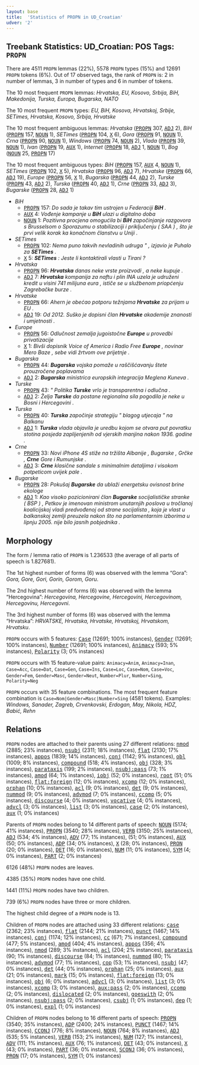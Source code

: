 ```yaml
---
layout: base
title:  'Statistics of PROPN in UD_Croatian'
udver: '2'
---
```


## Treebank Statistics: UD_Croatian: POS Tags: `PROPN`

There are 4511 `PROPN` lemmas (22%), 5578 `PROPN` types (15%) and 12691 `PROPN` tokens (6%).
Out of 17 observed tags, the rank of `PROPN` is: 2 in number of lemmas, 3 in number of types and 6 in number of tokens.

The 10 most frequent `PROPN` lemmas: <em>Hrvatska, EU, Kosovo, Srbija, BiH, Makedonija, Turska, Europa, Bugarska, NATO</em>

The 10 most frequent `PROPN` types:  <em>EU, BiH, Kosova, Hrvatskoj, Srbije, SETimes, Hrvatska, Kosovo, Srbija, Hrvatske</em>

The 10 most frequent ambiguous lemmas: <em>Hrvatska</em> (<tt><a href="hr-pos-PROPN.html">PROPN</a></tt> 307, <tt><a href="hr-pos-ADJ.html">ADJ</a></tt> 2), <em>BiH</em> (<tt><a href="hr-pos-PROPN.html">PROPN</a></tt> 157, <tt><a href="hr-pos-NOUN.html">NOUN</a></tt> 1), <em>SETimes</em> (<tt><a href="hr-pos-PROPN.html">PROPN</a></tt> 104, <tt><a href="hr-pos-X.html">X</a></tt> 6), <em>Gora</em> (<tt><a href="hr-pos-PROPN.html">PROPN</a></tt> 91, <tt><a href="hr-pos-NOUN.html">NOUN</a></tt> 1), <em>Crna</em> (<tt><a href="hr-pos-PROPN.html">PROPN</a></tt> 90, <tt><a href="hr-pos-NOUN.html">NOUN</a></tt> 1), <em>Windows</em> (<tt><a href="hr-pos-PROPN.html">PROPN</a></tt> 74, <tt><a href="hr-pos-NOUN.html">NOUN</a></tt> 2), <em>Vlada</em> (<tt><a href="hr-pos-PROPN.html">PROPN</a></tt> 39, <tt><a href="hr-pos-NOUN.html">NOUN</a></tt> 1), <em>Ivan</em> (<tt><a href="hr-pos-PROPN.html">PROPN</a></tt> 19, <tt><a href="hr-pos-AUX.html">AUX</a></tt> 1), <em>Internet</em> (<tt><a href="hr-pos-PROPN.html">PROPN</a></tt> 18, <tt><a href="hr-pos-ADJ.html">ADJ</a></tt> 1, <tt><a href="hr-pos-NOUN.html">NOUN</a></tt> 1), <em>Bog</em> (<tt><a href="hr-pos-NOUN.html">NOUN</a></tt> 25, <tt><a href="hr-pos-PROPN.html">PROPN</a></tt> 17)

The 10 most frequent ambiguous types:  <em>BiH</em> (<tt><a href="hr-pos-PROPN.html">PROPN</a></tt> 157, <tt><a href="hr-pos-AUX.html">AUX</a></tt> 4, <tt><a href="hr-pos-NOUN.html">NOUN</a></tt> 1), <em>SETimes</em> (<tt><a href="hr-pos-PROPN.html">PROPN</a></tt> 102, <tt><a href="hr-pos-X.html">X</a></tt> 5), <em>Hrvatska</em> (<tt><a href="hr-pos-PROPN.html">PROPN</a></tt> 96, <tt><a href="hr-pos-ADJ.html">ADJ</a></tt> 7), <em>Hrvatske</em> (<tt><a href="hr-pos-PROPN.html">PROPN</a></tt> 66, <tt><a href="hr-pos-ADJ.html">ADJ</a></tt> 19), <em>Europe</em> (<tt><a href="hr-pos-PROPN.html">PROPN</a></tt> 56, <tt><a href="hr-pos-X.html">X</a></tt> 1), <em>Bugarska</em> (<tt><a href="hr-pos-PROPN.html">PROPN</a></tt> 44, <tt><a href="hr-pos-ADJ.html">ADJ</a></tt> 2), <em>Turske</em> (<tt><a href="hr-pos-PROPN.html">PROPN</a></tt> 43, <tt><a href="hr-pos-ADJ.html">ADJ</a></tt> 2), <em>Turska</em> (<tt><a href="hr-pos-PROPN.html">PROPN</a></tt> 40, <tt><a href="hr-pos-ADJ.html">ADJ</a></tt> 1), <em>Crne</em> (<tt><a href="hr-pos-PROPN.html">PROPN</a></tt> 33, <tt><a href="hr-pos-ADJ.html">ADJ</a></tt> 3), <em>Bugarske</em> (<tt><a href="hr-pos-PROPN.html">PROPN</a></tt> 28, <tt><a href="hr-pos-ADJ.html">ADJ</a></tt> 1)


* <em>BiH</em>
  * <tt><a href="hr-pos-PROPN.html">PROPN</a></tt> 157: <em>Do sada je takav tim ustrojen u Federaciji <b>BiH</b> .</em>
  * <tt><a href="hr-pos-AUX.html">AUX</a></tt> 4: <em>Vođenje kampanje u <b>BiH</b> ulazi u digitalno doba</em>
  * <tt><a href="hr-pos-NOUN.html">NOUN</a></tt> 1: <em>Pozitivna procjena omogućila bi <b>BiH</b> započinjanje razgovora s Brusselsom o Sporazumu o stabilizaciji i priključenju ( SAA ) , što je prvi velik korak ka konačnom članstvu u Uniji .</em>
* <em>SETimes</em>
  * <tt><a href="hr-pos-PROPN.html">PROPN</a></tt> 102: <em>Nema puno takvih nevladinih udruga " , izjavio je Puhalo za <b>SETimes</b> .</em>
  * <tt><a href="hr-pos-X.html">X</a></tt> 5: <em><b>SETimes</b> : Jeste li kontaktirali vlasti u Tirani ?</em>
* <em>Hrvatska</em>
  * <tt><a href="hr-pos-PROPN.html">PROPN</a></tt> 96: <em><b>Hrvatska</b> danas neke vrste proizvodi , a neke kupuje .</em>
  * <tt><a href="hr-pos-ADJ.html">ADJ</a></tt> 7: <em><b>Hrvatska</b> kompanija za naftu i plin INA uzela je udruženi kredit u visini 741 milijuna eura , ističe se u službenom priopćenju Zagrebačke burze .</em>
* <em>Hrvatske</em>
  * <tt><a href="hr-pos-PROPN.html">PROPN</a></tt> 66: <em>Ahern je obećao potporu težnjama <b>Hrvatske</b> za prijam u EU .</em>
  * <tt><a href="hr-pos-ADJ.html">ADJ</a></tt> 19: <em>Od 2012. Suško je dopisni član <b>Hrvatske</b> akademije znanosti i umjetnosti .</em>
* <em>Europe</em>
  * <tt><a href="hr-pos-PROPN.html">PROPN</a></tt> 56: <em>Odlučnost zemalja jugoistočne <b>Europe</b> u provedbi privatizacije</em>
  * <tt><a href="hr-pos-X.html">X</a></tt> 1: <em>Bivši dopisnik Voice of America i Radio Free <b>Europe</b> , novinar Mero Baze , sebe vidi žrtvom ove prijetnje .</em>
* <em>Bugarska</em>
  * <tt><a href="hr-pos-PROPN.html">PROPN</a></tt> 44: <em><b>Bugarska</b> vojska pomaže u raščišćavanju štete prouzročene poplavama</em>
  * <tt><a href="hr-pos-ADJ.html">ADJ</a></tt> 2: <em><b>Bugarska</b> ministrica europskih integracija Meglena Kuneva .</em>
* <em>Turske</em>
  * <tt><a href="hr-pos-PROPN.html">PROPN</a></tt> 43: <em>" Politika <b>Turske</b> vrlo je transparentna i odlučna .</em>
  * <tt><a href="hr-pos-ADJ.html">ADJ</a></tt> 2: <em>Želja <b>Turske</b> da postane regionalna sila pogodila je neke u Bosni i Hercegovini .</em>
* <em>Turska</em>
  * <tt><a href="hr-pos-PROPN.html">PROPN</a></tt> 40: <em><b>Turska</b> započinje strategiju " blagog utjecaja " na Balkanu</em>
  * <tt><a href="hr-pos-ADJ.html">ADJ</a></tt> 1: <em><b>Turska</b> vlada objavila je uredbu kojom se otvara put povratku stotina posjeda zaplijenjenih od vjerskih manjina nakon 1936. godine .</em>
* <em>Crne</em>
  * <tt><a href="hr-pos-PROPN.html">PROPN</a></tt> 33: <em>Novi iPhone 4S stiže na tržišta Albanije , Bugarske , Grčke , <b>Crne</b> Gore i Rumunjske .</em>
  * <tt><a href="hr-pos-ADJ.html">ADJ</a></tt> 3: <em><b>Crne</b> klasične sandale s minimalnim detaljima i visokom potpeticom uvijek pale .</em>
* <em>Bugarske</em>
  * <tt><a href="hr-pos-PROPN.html">PROPN</a></tt> 28: <em>Pokušaj <b>Bugarske</b> da ublaži energetsku ovisnost brine ekologe</em>
  * <tt><a href="hr-pos-ADJ.html">ADJ</a></tt> 1: <em>Kao visoko pozicionirani član <b>Bugarske</b> socijalističke stranke ( BSP ) , Petkov je imenovan ministrom unutarnjih poslova u tročlanoj koalicijskoj vladi predvođenoj od strane socijalista , koja je vlast u balkanskoj zemlji preuzela nakon što na parlamentarnim izborima u lipnju 2005. nije bilo jasnih pobjednika .</em>

## Morphology

The form / lemma ratio of `PROPN` is 1.236533 (the average of all parts of speech is 1.827681).

The 1st highest number of forms (6) was observed with the lemma “Gora”: <em>Gora, Gore, Gori, Gorin, Gorom, Goru</em>.

The 2nd highest number of forms (6) was observed with the lemma “Hercegovina”: <em>Hercegovina, Hercegovine, Hercegovini, Hercegovinom, Hercegovinu, Hercegovni</em>.

The 3rd highest number of forms (6) was observed with the lemma “Hrvatska”: <em>HRVATSKE, Hrvatska, Hrvatske, Hrvatskoj, Hrvatskom, Hrvatsku</em>.

`PROPN` occurs with 5 features: <tt><a href="hr-feat-Case.html">Case</a></tt> (12691; 100% instances), <tt><a href="hr-feat-Gender.html">Gender</a></tt> (12691; 100% instances), <tt><a href="hr-feat-Number.html">Number</a></tt> (12691; 100% instances), <tt><a href="hr-feat-Animacy.html">Animacy</a></tt> (593; 5% instances), <tt><a href="hr-feat-Polarity.html">Polarity</a></tt> (3; 0% instances)

`PROPN` occurs with 15 feature-value pairs: `Animacy=Anim`, `Animacy=Inan`, `Case=Acc`, `Case=Dat`, `Case=Gen`, `Case=Ins`, `Case=Loc`, `Case=Nom`, `Case=Voc`, `Gender=Fem`, `Gender=Masc`, `Gender=Neut`, `Number=Plur`, `Number=Sing`, `Polarity=Neg`

`PROPN` occurs with 35 feature combinations.
The most frequent feature combination is `Case=Nom|Gender=Masc|Number=Sing` (4581 tokens).
Examples: <em>Windows, Sanader, Zagreb, Crvenkovski, Erdogan, May, Nikola, HDZ, Babić, Rehn</em>


## Relations

`PROPN` nodes are attached to their parents using 27 different relations: <tt><a href="hr-dep-nmod.html">nmod</a></tt> (2885; 23% instances), <tt><a href="hr-dep-nsubj.html">nsubj</a></tt> (2311; 18% instances), <tt><a href="hr-dep-flat.html">flat</a></tt> (2130; 17% instances), <tt><a href="hr-dep-appos.html">appos</a></tt> (1839; 14% instances), <tt><a href="hr-dep-conj.html">conj</a></tt> (1142; 9% instances), <tt><a href="hr-dep-obl.html">obl</a></tt> (1009; 8% instances), <tt><a href="hr-dep-compound.html">compound</a></tt> (518; 4% instances), <tt><a href="hr-dep-obj.html">obj</a></tt> (328; 3% instances), <tt><a href="hr-dep-parataxis.html">parataxis</a></tt> (199; 2% instances), <tt><a href="hr-dep-nsubj-pass.html">nsubj:pass</a></tt> (73; 1% instances), <tt><a href="hr-dep-amod.html">amod</a></tt> (64; 1% instances), <tt><a href="hr-dep-iobj.html">iobj</a></tt> (52; 0% instances), <tt><a href="hr-dep-root.html">root</a></tt> (51; 0% instances), <tt><a href="hr-dep-flat-foreign.html">flat:foreign</a></tt> (12; 0% instances), <tt><a href="hr-dep-xcomp.html">xcomp</a></tt> (12; 0% instances), <tt><a href="hr-dep-orphan.html">orphan</a></tt> (10; 0% instances), <tt><a href="hr-dep-acl.html">acl</a></tt> (9; 0% instances), <tt><a href="hr-dep-det.html">det</a></tt> (9; 0% instances), <tt><a href="hr-dep-nummod.html">nummod</a></tt> (9; 0% instances), <tt><a href="hr-dep-advmod.html">advmod</a></tt> (7; 0% instances), <tt><a href="hr-dep-ccomp.html">ccomp</a></tt> (5; 0% instances), <tt><a href="hr-dep-discourse.html">discourse</a></tt> (4; 0% instances), <tt><a href="hr-dep-vocative.html">vocative</a></tt> (4; 0% instances), <tt><a href="hr-dep-advcl.html">advcl</a></tt> (3; 0% instances), <tt><a href="hr-dep-list.html">list</a></tt> (3; 0% instances), <tt><a href="hr-dep-case.html">case</a></tt> (2; 0% instances), <tt><a href="hr-dep-aux.html">aux</a></tt> (1; 0% instances)

Parents of `PROPN` nodes belong to 14 different parts of speech: <tt><a href="hr-pos-NOUN.html">NOUN</a></tt> (5174; 41% instances), <tt><a href="hr-pos-PROPN.html">PROPN</a></tt> (3540; 28% instances), <tt><a href="hr-pos-VERB.html">VERB</a></tt> (3150; 25% instances), <tt><a href="hr-pos-ADJ.html">ADJ</a></tt> (534; 4% instances), <tt><a href="hr-pos-ADV.html">ADV</a></tt> (77; 1% instances),  (51; 0% instances), <tt><a href="hr-pos-AUX.html">AUX</a></tt> (50; 0% instances), <tt><a href="hr-pos-ADP.html">ADP</a></tt> (34; 0% instances), <tt><a href="hr-pos-X.html">X</a></tt> (28; 0% instances), <tt><a href="hr-pos-PRON.html">PRON</a></tt> (20; 0% instances), <tt><a href="hr-pos-DET.html">DET</a></tt> (16; 0% instances), <tt><a href="hr-pos-NUM.html">NUM</a></tt> (11; 0% instances), <tt><a href="hr-pos-SYM.html">SYM</a></tt> (4; 0% instances), <tt><a href="hr-pos-PART.html">PART</a></tt> (2; 0% instances)

6126 (48%) `PROPN` nodes are leaves.

4385 (35%) `PROPN` nodes have one child.

1441 (11%) `PROPN` nodes have two children.

739 (6%) `PROPN` nodes have three or more children.

The highest child degree of a `PROPN` node is 13.

Children of `PROPN` nodes are attached using 33 different relations: <tt><a href="hr-dep-case.html">case</a></tt> (2362; 23% instances), <tt><a href="hr-dep-flat.html">flat</a></tt> (2144; 21% instances), <tt><a href="hr-dep-punct.html">punct</a></tt> (1467; 14% instances), <tt><a href="hr-dep-conj.html">conj</a></tt> (1174; 12% instances), <tt><a href="hr-dep-cc.html">cc</a></tt> (671; 7% instances), <tt><a href="hr-dep-compound.html">compound</a></tt> (477; 5% instances), <tt><a href="hr-dep-amod.html">amod</a></tt> (404; 4% instances), <tt><a href="hr-dep-appos.html">appos</a></tt> (356; 4% instances), <tt><a href="hr-dep-nmod.html">nmod</a></tt> (289; 3% instances), <tt><a href="hr-dep-acl.html">acl</a></tt> (204; 2% instances), <tt><a href="hr-dep-parataxis.html">parataxis</a></tt> (90; 1% instances), <tt><a href="hr-dep-discourse.html">discourse</a></tt> (84; 1% instances), <tt><a href="hr-dep-nummod.html">nummod</a></tt> (80; 1% instances), <tt><a href="hr-dep-advmod.html">advmod</a></tt> (77; 1% instances), <tt><a href="hr-dep-cop.html">cop</a></tt> (53; 1% instances), <tt><a href="hr-dep-nsubj.html">nsubj</a></tt> (47; 0% instances), <tt><a href="hr-dep-det.html">det</a></tt> (44; 0% instances), <tt><a href="hr-dep-orphan.html">orphan</a></tt> (25; 0% instances), <tt><a href="hr-dep-aux.html">aux</a></tt> (21; 0% instances), <tt><a href="hr-dep-mark.html">mark</a></tt> (15; 0% instances), <tt><a href="hr-dep-flat-foreign.html">flat:foreign</a></tt> (13; 0% instances), <tt><a href="hr-dep-obj.html">obj</a></tt> (6; 0% instances), <tt><a href="hr-dep-advcl.html">advcl</a></tt> (3; 0% instances), <tt><a href="hr-dep-list.html">list</a></tt> (3; 0% instances), <tt><a href="hr-dep-xcomp.html">xcomp</a></tt> (3; 0% instances), <tt><a href="hr-dep-aux-pass.html">aux:pass</a></tt> (2; 0% instances), <tt><a href="hr-dep-ccomp.html">ccomp</a></tt> (2; 0% instances), <tt><a href="hr-dep-dislocated.html">dislocated</a></tt> (2; 0% instances), <tt><a href="hr-dep-goeswith.html">goeswith</a></tt> (2; 0% instances), <tt><a href="hr-dep-nsubj-pass.html">nsubj:pass</a></tt> (2; 0% instances), <tt><a href="hr-dep-csubj.html">csubj</a></tt> (1; 0% instances), <tt><a href="hr-dep-dep.html">dep</a></tt> (1; 0% instances), <tt><a href="hr-dep-expl.html">expl</a></tt> (1; 0% instances)

Children of `PROPN` nodes belong to 16 different parts of speech: <tt><a href="hr-pos-PROPN.html">PROPN</a></tt> (3540; 35% instances), <tt><a href="hr-pos-ADP.html">ADP</a></tt> (2400; 24% instances), <tt><a href="hr-pos-PUNCT.html">PUNCT</a></tt> (1467; 14% instances), <tt><a href="hr-pos-CCONJ.html">CCONJ</a></tt> (776; 8% instances), <tt><a href="hr-pos-NOUN.html">NOUN</a></tt> (764; 8% instances), <tt><a href="hr-pos-ADJ.html">ADJ</a></tt> (535; 5% instances), <tt><a href="hr-pos-VERB.html">VERB</a></tt> (153; 2% instances), <tt><a href="hr-pos-NUM.html">NUM</a></tt> (127; 1% instances), <tt><a href="hr-pos-ADV.html">ADV</a></tt> (111; 1% instances), <tt><a href="hr-pos-AUX.html">AUX</a></tt> (76; 1% instances), <tt><a href="hr-pos-DET.html">DET</a></tt> (43; 0% instances), <tt><a href="hr-pos-X.html">X</a></tt> (43; 0% instances), <tt><a href="hr-pos-PART.html">PART</a></tt> (36; 0% instances), <tt><a href="hr-pos-SCONJ.html">SCONJ</a></tt> (36; 0% instances), <tt><a href="hr-pos-PRON.html">PRON</a></tt> (17; 0% instances), <tt><a href="hr-pos-SYM.html">SYM</a></tt> (1; 0% instances)

